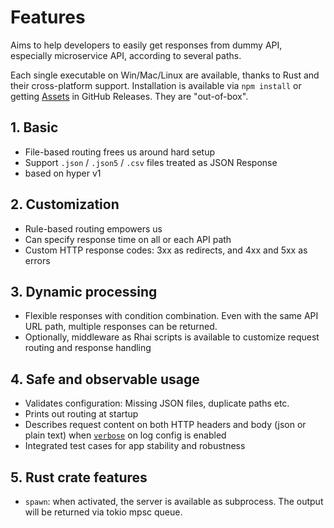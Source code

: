 # Features

Aims to help developers to easily get responses from dummy API, especially microservice API, according to several paths.

Each single executable on Win/Mac/Linux are available, thanks to Rust and their cross-platform support. Installation is available via `npm install` or getting [Assets](https://github.com/apimokka/apimock-rs/releases/latest) in GitHub Releases. They are "out-of-box".

## 1. Basic

- File-based routing frees us around hard setup
- Support `.json` / `.json5` / `.csv` files treated as JSON Response
- based on hyper v1

## 2. Customization

- Rule-based routing empowers us
- Can specify response time on all or each API path
- Custom HTTP response codes: 3xx as redirects, and 4xx and 5xx as errors

## 3. Dynamic processing

- Flexible responses with condition combination. Even with the same API URL path, multiple responses can be returned.
- Optionally, middleware as Rhai scripts is available to customize request routing and response handling

## 4. Safe and observable usage

- Validates configuration: Missing JSON files, duplicate paths etc.
- Prints out routing at startup
- Describes request content on both HTTP headers and body (json or plain text) when [`verbose`](docs/CONFIGURE.md#generalverbose) on log config is enabled
- Integrated test cases for app stability and robustness

## 5. Rust crate features

- `spawn`: when activated, the server is available as subprocess. The output will be returned via tokio mpsc queue.
